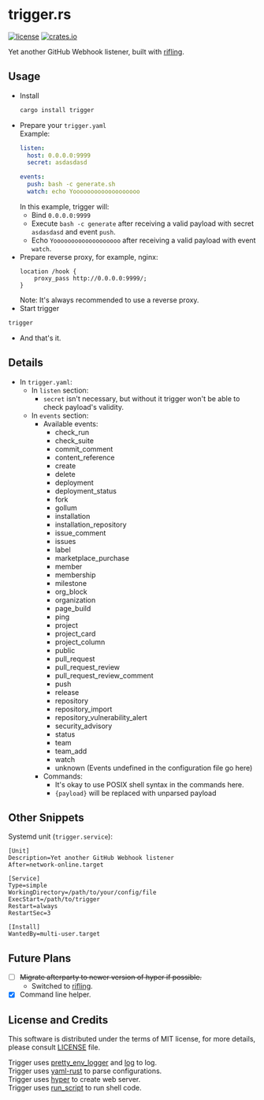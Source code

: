 trigger.rs
==========

[![license](https://img.shields.io/github/license/RedL0tus/trigger.svg)](LICENSE) [![crates.io](http://meritbadge.herokuapp.com/trigger)](https://crates.io/crates/trigger)

Yet another GitHub Webhook listener, built with [rifling](https://crates.io/crates/rifling).

Usage
-----

 - Install
   ```bash
   cargo install trigger
   ```
 - Prepare your `trigger.yaml`  
   Example:
   ```yaml
   listen:
     host: 0.0.0.0:9999
     secret: asdasdasd
   
   events:
     push: bash -c generate.sh
     watch: echo Yooooooooooooooooooo
   ```
   In this example, trigger will:
    - Bind `0.0.0.0:9999`
    - Execute `bash -c generate` after receiving a valid payload with secret `asdasdasd` and event `push`.
    - Echo `Yooooooooooooooooooo` after receiving a valid payload with event `watch`.
 - Prepare reverse proxy, for example, nginx:
   ```
   location /hook {
       proxy_pass http://0.0.0.0:9999/;
   }
   ```
   Note: It's always recommended to use a reverse proxy.
 - Start trigger
 ```bash
 trigger
 ```
 - And that's it.
 
Details
-------

 - In `trigger.yaml`:
   - In `listen` section:
     - `secret` isn't necessary, but without it trigger won't be able to check payload's validity.
   - In `events` section:
     - Available events:
       - check_run
       - check_suite
       - commit_comment
       - content_reference
       - create
       - delete
       - deployment
       - deployment_status
       - fork
       - gollum
       - installation
       - installation_repository
       - issue_comment
       - issues
       - label
       - marketplace_purchase
       - member
       - membership
       - milestone
       - org_block
       - organization
       - page_build
       - ping
       - project
       - project_card
       - project_column
       - public
       - pull_request
       - pull_request_review
       - pull_request_review_comment
       - push
       - release
       - repository
       - repository_import
       - repository_vulnerability_alert
       - security_advisory
       - status
       - team
       - team_add
       - watch
       - unknown (Events undefined in the configuration file go here)
     - Commands:
       - It's okay to use POSIX shell syntax in the commands here.
       - `{payload}` will be replaced with unparsed payload 
       
Other Snippets
--------------

Systemd unit (`trigger.service`):
```systemd
[Unit]
Description=Yet another GitHub Webhook listener
After=network-online.target

[Service]
Type=simple
WorkingDirectory=/path/to/your/config/file
ExecStart=/path/to/trigger
Restart=always
RestartSec=3

[Install]
WantedBy=multi-user.target
```

Future Plans
------------

 - [ ] ~~Migrate afterparty to newer version of hyper if possible.~~
   - Switched to [rifling](https://github.com/RedL0tus/rifling).
 - [x] Command line helper.

License and Credits
-------------------

This software is distributed under the terms of MIT license, for more details, please consult [LICENSE](LICENSE) file.

Trigger uses [pretty_env_logger](https://github.com/seanmonstar/pretty-env-logger) and [log](https://github.com/rust-lang-nursery/log) to log.  
Trigger uses [yaml-rust](https://github.com/chyh1990/yaml-rust) to parse configurations.  
Trigger uses [hyper](https://github.com/hyperium/hyper) to create web server.  
Trigger uses [run_script](https://github.com/sagiegurari/run_script) to run shell code.  